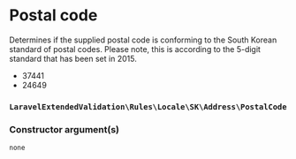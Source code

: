 # Postal code

Determines if the supplied postal code is conforming to the South Korean standard of postal codes.
Please note, this is according to the 5-digit standard that has been set in 2015.

- 37441
- 24649


### `LaravelExtendedValidation\Rules\Locale\SK\Address\PostalCode`

### Constructor argument(s)

```php
none
```